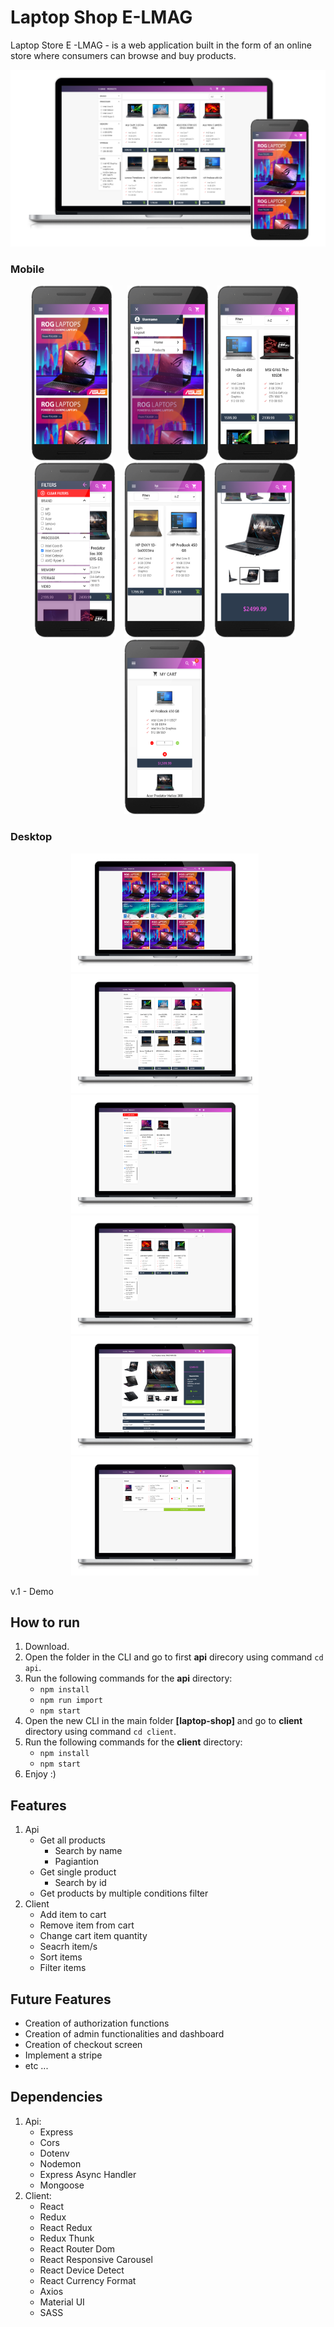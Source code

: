 # Laptop Shop E-LMAG
Laptop Store E -LMAG - is a web application built in the form of an online store where consumers can browse and buy products.

![view-image-1](https://github.com/MesutNedzhib/laptop-shop-v.1/blob/main/client/public/view-1.png)

### Mobile
<p align="center">
     <img
src="https://github.com/MesutNedzhib/laptop-shop-v.1/blob/main/client/public/png/mobile-view%20(2).png"
raw=true
alt="Subject Pronouns"
style="margin-right: 20px;"
     height=280
     width=130
/>
<img
src="https://github.com/MesutNedzhib/laptop-shop-v.1/blob/main/client/public/png/mobile-view%20(1).png"
raw=true
alt="Subject Pronouns"
style="margin-right: 10px"
      height=280
     width=130
/>
<img
src="https://github.com/MesutNedzhib/laptop-shop-v.1/blob/main/client/public/png/mobile-view%20(5).png"
raw=true
alt="Subject Pronouns"
style="margin-right: 10px"
     height=280
     width=130
/>
<img
src="https://github.com/MesutNedzhib/laptop-shop-v.1/blob/main/client/public/png/mobile-view%20(7).png"
raw=true
alt="Subject Pronouns"
style="margin-right: 10px"
     height=280
     width=130
/>
<img
src="https://github.com/MesutNedzhib/laptop-shop-v.1/blob/main/client/public/png/mobile-view%20(3).png"
raw=true
alt="Subject Pronouns"
style="margin-right: 10px"
      height=280
     width=130
/>
<img
src="https://github.com/MesutNedzhib/laptop-shop-v.1/blob/main/client/public/png/mobile-view%20(6).png"
raw=true
alt="Subject Pronouns"
style="margin-right: 10px"
     height=280
     width=130
/>
<img
src="https://github.com/MesutNedzhib/laptop-shop-v.1/blob/main/client/public/png/mobile-view%20(4).png"
raw=true
alt="Subject Pronouns"
style="margin-right: 10px"
     height=280
     width=130
/>
</p>

### Desktop
<p align="center">
  <img
src="https://github.com/MesutNedzhib/laptop-shop-v.1/blob/main/client/public/png/desktop-view%20(6).png"
raw=true
alt="Subject Pronouns"
style="margin-right: 10px"
     height=190
     width=300
/>
<img
src="https://github.com/MesutNedzhib/laptop-shop-v.1/blob/main/client/public/png/desktop-view%20(3).png"
raw=true
alt="Subject Pronouns"
style="margin-right: 10px"
     height=190
     width=300
/>
<img
src="https://github.com/MesutNedzhib/laptop-shop-v.1/blob/main/client/public/png/desktop-view%20(5).png"
raw=true
alt="Subject Pronouns"
style="margin-right: 10px"
     height=190
     width=300
/>   
       <img
src="https://github.com/MesutNedzhib/laptop-shop-v.1/blob/main/client/public/png/desktop-view%20(2).png"
raw=true
alt="Subject Pronouns"
style="margin-right: 10px"
     height=190
     width=300
/>
<img
src="https://github.com/MesutNedzhib/laptop-shop-v.1/blob/main/client/public/png/desktop-view%20(1).png"
raw=true
alt="Subject Pronouns"
style="margin-right: 10px"
     height=190
     width=300
/>
<img
src="https://github.com/MesutNedzhib/laptop-shop-v.1/blob/main/client/public/png/desktop-view%20(4).png"
raw=true
alt="Subject Pronouns"
style="margin-right: 10px"
     height=190
     width=300
/>  
</p>

v.1 - Demo


## How to run 
1. Download.
2. Open the folder in the CLI and go to first **api** direcory using command `cd api`.
3. Run the following commands for the **api** directory:
   - `npm install`
   - `npm run import`
   - `npm start`
4. Open the new CLI in the main folder **[laptop-shop]** and go to **client** directory using command `cd client`.
5. Run the following commands for the **client** directory:
   - `npm install`
   - `npm start`
6. Enjoy :)

## Features
1. Api
   - Get all products
     - Search by name
     - Pagiantion
   - Get single product
     - Search by id
   - Get products by multiple conditions filter
2. Client
   - Add item to cart
   - Remove item from cart
   - Change cart item quantity
   - Seacrh item/s
   - Sort items
   - Filter items
   
## Future Features
- Creation of authorization functions
- Creation of admin functionalities and dashboard
- Creation of checkout screen 
- Implement a stripe 
- etc ...

## Dependencies
1. Api:
   - Express
   - Cors
   - Dotenv
   - Nodemon
   - Express Async Handler
   - Mongoose
2. Client:
   - React
   - Redux
   - React Redux
   - Redux Thunk
   - React Router Dom
   - React Responsive Carousel
   - React Device Detect
   - React Currency Format
   - Axios
   - Material UI
   - SASS
   



